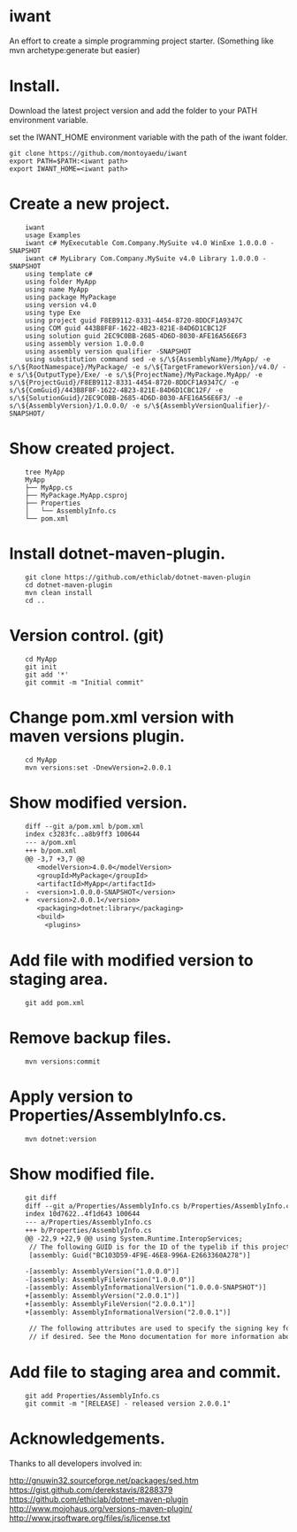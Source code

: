 # iwant
An effort to create a simple programming project starter. (Something like mvn archetype:generate but easier)

Install.
========

Download the latest project version and add the folder to your PATH environment variable.

set the IWANT_HOME environment variable with the path of the iwant folder.

`````
git clone https://github.com/montoyaedu/iwant
export PATH=$PATH:<iwant path>
export IWANT_HOME=<iwant path>
`````

Create a new project.
=====================

`````
    iwant
    usage Examples
    iwant c# MyExecutable Com.Company.MySuite v4.0 WinExe 1.0.0.0 -SNAPSHOT
    iwant c# MyLibrary Com.Company.MySuite v4.0 Library 1.0.0.0 -SNAPSHOT
    using template c#
    using folder MyApp
    using name MyApp
    using package MyPackage
    using version v4.0
    using type Exe
    using project guid F8EB9112-8331-4454-8720-8DDCF1A9347C
    using COM guid 443B8F8F-1622-4B23-821E-84D6D1CBC12F
    using solution guid 2EC9C0BB-2685-4D6D-8030-AFE16A56E6F3
    using assembly version 1.0.0.0
    using assembly version qualifier -SNAPSHOT
    using substitution command sed -e s/\${AssemblyName}/MyApp/ -e s/\${RootNamespace}/MyPackage/ -e s/\${TargetFrameworkVersion}/v4.0/ -e s/\${OutputType}/Exe/ -e s/\${ProjectName}/MyPackage.MyApp/ -e s/\${ProjectGuid}/F8EB9112-8331-4454-8720-8DDCF1A9347C/ -e s/\${ComGuid}/443B8F8F-1622-4B23-821E-84D6D1CBC12F/ -e s/\${SolutionGuid}/2EC9C0BB-2685-4D6D-8030-AFE16A56E6F3/ -e s/\${AssemblyVersion}/1.0.0.0/ -e s/\${AssemblyVersionQualifier}/-SNAPSHOT/
`````

Show created project.
=====================

`````
    tree MyApp
    MyApp
    ├── MyApp.cs
    ├── MyPackage.MyApp.csproj
    ├── Properties
    │   └── AssemblyInfo.cs
    └── pom.xml
`````

Install dotnet-maven-plugin.
============================

`````
    git clone https://github.com/ethiclab/dotnet-maven-plugin
    cd dotnet-maven-plugin
    mvn clean install
    cd ..
`````

Version control. (git)
======================

`````
    cd MyApp
    git init
    git add '*'
    git commit -m "Initial commit"
`````

Change pom.xml version with maven versions plugin.
===================================================

`````
    cd MyApp
    mvn versions:set -DnewVersion=2.0.0.1
`````

Show modified version.
======================

`````diff
    diff --git a/pom.xml b/pom.xml
    index c3283fc..a8b9ff3 100644
    --- a/pom.xml
    +++ b/pom.xml
    @@ -3,7 +3,7 @@
       <modelVersion>4.0.0</modelVersion>
       <groupId>MyPackage</groupId>
       <artifactId>MyApp</artifactId>
    -  <version>1.0.0.0-SNAPSHOT</version>
    +  <version>2.0.0.1</version>
       <packaging>dotnet:library</packaging>
       <build>
         <plugins>
`````

Add file with modified version to staging area.
===============================================

`````
    git add pom.xml
`````

Remove backup files.
====================

`````
    mvn versions:commit
`````

Apply version to Properties/AssemblyInfo.cs.
============================================

`````
    mvn dotnet:version
`````

Show modified file.
===================

`````diff
    git diff
    diff --git a/Properties/AssemblyInfo.cs b/Properties/AssemblyInfo.cs
    index 10d7622..4f1d643 100644
    --- a/Properties/AssemblyInfo.cs
    +++ b/Properties/AssemblyInfo.cs
    @@ -22,9 +22,9 @@ using System.Runtime.InteropServices;
     // The following GUID is for the ID of the typelib if this project is exposed to COM
     [assembly: Guid("BC103D59-4F9E-46E8-996A-E2663360A278")]

    -[assembly: AssemblyVersion("1.0.0.0")]
    -[assembly: AssemblyFileVersion("1.0.0.0")]
    -[assembly: AssemblyInformationalVersion("1.0.0.0-SNAPSHOT")]
    +[assembly: AssemblyVersion("2.0.0.1")]
    +[assembly: AssemblyFileVersion("2.0.0.1")]
    +[assembly: AssemblyInformationalVersion("2.0.0.1")]

     // The following attributes are used to specify the signing key for the assembly,
     // if desired. See the Mono documentation for more information about signing.
`````

Add file to staging area and commit.
====================================

`````
    git add Properties/AssemblyInfo.cs
    git commit -m "[RELEASE] - released version 2.0.0.1"
`````

Acknowledgements.
=================

Thanks to all developers involved in:

http://gnuwin32.sourceforge.net/packages/sed.htm
https://gist.github.com/derekstavis/8288379
https://github.com/ethiclab/dotnet-maven-plugin
http://www.mojohaus.org/versions-maven-plugin/
http://www.jrsoftware.org/files/is/license.txt
